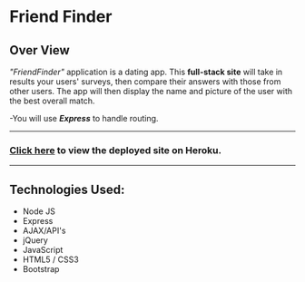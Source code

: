 # Friend Finder

<h2>Over View</h2>

<em>"FriendFinder"</em> application is a dating app. This <strong>full-stack site</strong> will take in results your users' surveys, then compare their answers with those from other users. The app will then display the name and picture of the user with the best overall match.


-You will use <strong><em>Express</em></strong> to handle routing.

<hr>

### [Click here](https://enigmatic-escarpment-23115.herokuapp.com/) to view the deployed site on Heroku.

<hr>

## Technologies Used:
* Node JS
* Express
* AJAX/API's
* jQuery
* JavaScript
* HTML5 / CSS3
* Bootstrap

